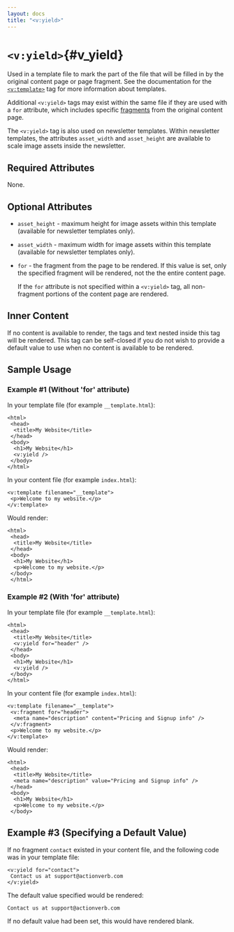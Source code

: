 ```yaml
---
layout: docs
title: "<v:yield>"
---
```


# `<v:yield>`{#v_yield}

Used in a template file to mark the part of the file that will be filled
in by the original content page or page fragment. See the documentation
for the [`<v:template>`](#v_template) tag for more information about
templates.

Additional `<v:yield>` tags may exist within the same file if they are
used with a `for` attribute, which includes specific
[fragments](#v_fragment) from the original content page.

The `<v:yield>` tag is also used on newsletter templates. Within
newsletter templates, the attributes `asset_width` and `asset_height`
are available to scale image assets inside the newsletter.

## Required Attributes

None.

## Optional Attributes

-   `asset_height` - maximum height for image assets within this
    template (available for newsletter templates only).

-   `asset_width` - maximum width for image assets within this template
    (available for newsletter templates only).

-   `for` - the fragment from the page to be rendered. If this value is
    set, only the specified fragment will be rendered, not the the
    entire content page.

    If the `for` attribute is not specified within a `<v:yield>` tag,
    all non-fragment portions of the content page are rendered.

## Inner Content

If no content is available to render, the tags and text nested inside
this tag will be rendered. This tag can be self-closed if you do not
wish to provide a default value to use when no content is available to
be rendered.

## Sample Usage

### Example \#1 (Without 'for' attribute)

In your template file (for example `__template.html`):

    <html>
     <head>
      <title>My Website</title>
     </head>
     <body>
      <h1>My Website</h1>
      <v:yield />
     </body>
    </html>

In your content file (for example `index.html`):

    <v:template filename="__template">
     <p>Welcome to my website.</p>
    </v:template>

Would render:

    <html>
     <head>
      <title>My Website</title>
     </head>
     <body>
      <h1>My Website</h1>
      <p>Welcome to my website.</p>
     </body>
     </html>

### Example \#2 (With 'for' attribute)

In your template file (for example `__template.html`):

    <html>
     <head>
      <title>My Website</title>
      <v:yield for="header" />
     </head>
     <body>
      <h1>My Website</h1>
      <v:yield />
     </body>
    </html>

In your content file (for example `index.html`):

    <v:template filename="__template">
     <v:fragment for="header">
      <meta name="description" content="Pricing and Signup info" />
     </v:fragment>
     <p>Welcome to my website.</p>
    </v:template>

Would render:

    <html>
     <head>
      <title>My Website</title>
      <meta name="description" value="Pricing and Signup info" />
     </head>
     <body>
      <h1>My Website</h1>
      <p>Welcome to my website.</p>
     </body>

## Example \#3 (Specifying a Default Value)

If no fragment `contact` existed in your content file, and the following
code was in your template file:

    <v:yield for="contact">
     Contact us at support@actionverb.com
    </v:yield>

The default value specified would be rendered:

    Contact us at support@actionverb.com

If no default value had been set, this would have rendered blank.
